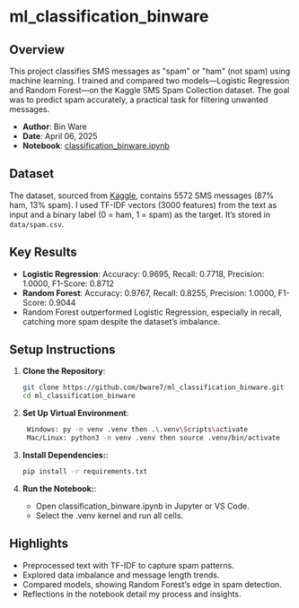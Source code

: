 # ml_classification_binware

## Overview
This project classifies SMS messages as "spam" or "ham" (not spam) using machine learning. I trained and compared two models—Logistic Regression and Random Forest—on the Kaggle SMS Spam Collection dataset. The goal was to predict spam accurately, a practical task for filtering unwanted messages.

- **Author**: Bin Ware
- **Date**: April 06, 2025
- **Notebook**: [classification_binware.ipynb](https://github.com/bware7/ml_classification_binware/classification_binware.ipynb)

## Dataset
The dataset, sourced from [Kaggle](https://www.kaggle.com/datasets/uciml/sms-spam-collection-dataset), contains 5572 SMS messages (87% ham, 13% spam). I used TF-IDF vectors (3000 features) from the text as input and a binary label (0 = ham, 1 = spam) as the target. It’s stored in `data/spam.csv`.

## Key Results
- **Logistic Regression**: Accuracy: 0.9695, Recall: 0.7718, Precision: 1.0000, F1-Score: 0.8712
- **Random Forest**: Accuracy: 0.9767, Recall: 0.8255, Precision: 1.0000, F1-Score: 0.9044
- Random Forest outperformed Logistic Regression, especially in recall, catching more spam despite the dataset’s imbalance.

## Setup Instructions
1. **Clone the Repository**:
   ```bash
   git clone https://github.com/bware7/ml_classification_binware.git
   cd ml_classification_binware
   ```

2. **Set Up Virtual Environment**:
   ```bash
    Windows: py -m venv .venv then .\.venv\Scripts\activate
    Mac/Linux: python3 -m venv .venv then source .venv/bin/activate
    ```

3. **Install Dependencies:**:
    ```bash
    pip install -r requirements.txt
    ```

4. **Run the Notebook:**:
   - Open classification_binware.ipynb in Jupyter or VS Code.
   - Select the .venv kernel and run all cells.


## Highlights

- Preprocessed text with TF-IDF to capture spam patterns.
- Explored data imbalance and message length trends.
- Compared models, showing Random Forest’s edge in spam detection.
- Reflections in the notebook detail my process and insights.